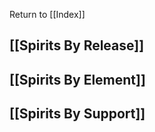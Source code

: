 Return to [[Index]]

## [[Spirits By Release]]


## [[Spirits By Element]]


## [[Spirits By Support]]




